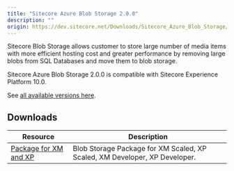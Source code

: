 ```yaml
---
title: "Sitecore Azure Blob Storage 2.0.0"
description: ""
origin: https://dev.sitecore.net/Downloads/Sitecore_Azure_Blob_Storage/1x/Sitecore_Azure_Blob_Storage_200
---
```


Sitecore Blob Storage allows customer to store large number of media items with more efficient hosting cost and greater performance by removing large blobs from SQL Databases and move them to blob storage.

Sitecore Azure Blob Storage 2.0.0 is compatible with Sitecore Experience Platform 10.0.

See [all available versions here](/downloads/Sitecore_Azure_Blob_Storage).

## Downloads

 | Resource | Description |
 | --- | --- |
 | [Package for XM and XP](https://scdp.blob.core.windows.net/downloads/Sitecore%20Experience%20Platform/100/Sitecore%20Experience%20Platform%20100/Secure/Sitecore.BlobStorageProvider%202.0.0%20rev.%20000410.scwdp.zip) | Blob Storage Package for XM Scaled, XP Scaled, XM Developer, XP Developer. |